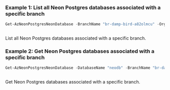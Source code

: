 ### Example 1: List all Neon Postgres databases associated with a specific branch
```powershell
Get-AzNeonPostgresNeonDatabase -BranchName "br-damp-bird-a82olmcu" -OrganizationName "NeonDemoOrgPS1" -ProjectName "dawn-breeze-86932057" -ResourceGroupName "neonrg" -SubscriptionId "00000000-0000-0000-0000-000000000000"
```

```output
```

List all Neon Postgres databases associated with a specific branch.

### Example 2: Get Neon Postgres databases associated with a specific branch
```powershell
Get-AzNeonPostgresNeonDatabase -DatabaseName "neodb" -BranchName "br-damp-bird-a82olmcu" -OrganizationName "NeonDemoOrgPS1" -ProjectName "dawn-breeze-86932057" -ResourceGroupName "neonrg" -SubscriptionId "00000000-0000-0000-0000-000000000000"
```

```output
```

Get Neon Postgres databases associated with a specific branch.
